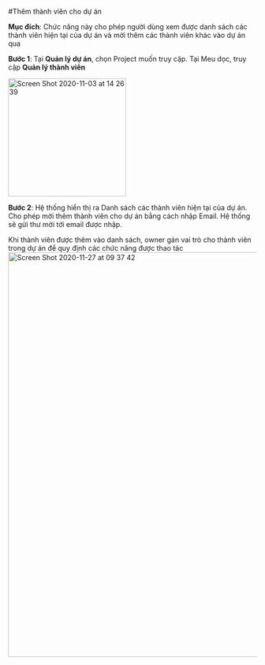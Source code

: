 #Thêm thành viên cho dự án

**Mục đích**: Chức năng này cho phép người dùng xem được danh sách các thành viên hiện tại của dự án và mời thêm các thành viên khác vào dự án qua 

**Bước 1**: Tại **Quản lý dự án**, chọn Project muốn truy cập. Tại Meu dọc, truy cập **Quản lý thành viên**

<img width="239" alt="Screen Shot 2020-11-03 at 14 26 39" src="https://user-images.githubusercontent.com/73808891/97959688-76ed2700-1de2-11eb-92ac-9eac6f4cbdfb.png">

**Bước 2**: Hệ thống hiển thị ra Danh sách các thành viên hiện tại của dự án. Cho phép mời thêm thành viên cho dự án bằng cách nhập Email. Hệ thống sẽ gửi thư mời tới email được nhập.  

Khi thành viên được thêm vào danh sách, owner gán vai trò cho thành viên trong dự án để quy định các chức năng được thao tác 
<img width="819" alt="Screen Shot 2020-11-27 at 09 37 42" src="https://user-images.githubusercontent.com/73808891/100404563-453f4700-3094-11eb-84e2-6395b4edf619.png">

